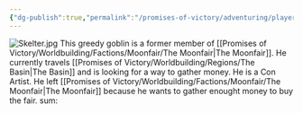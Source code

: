 ```yaml
---
{"dg-publish":true,"permalink":"/promises-of-victory/adventuring/player-characters/skelter/","title":"Skelter","noteIcon":"NPC","created":"","updated":""}
---
```


![Skelter.jpg](/img/user/resources/Pictures/Skelter.jpg)
This greedy goblin is a former member of [[Promises of Victory/Worldbuilding/Factions/Moonfair/The Moonfair\|The Moonfair]]. He currently travels [[Promises of Victory/Worldbuilding/Regions/The Basin\|The Basin]] and is looking for a way to gather money. He is a Con Artist. He left [[Promises of Victory/Worldbuilding/Factions/Moonfair/The Moonfair\|The Moonfair]] because he wants to gather enought money to buy the fair. sum:

